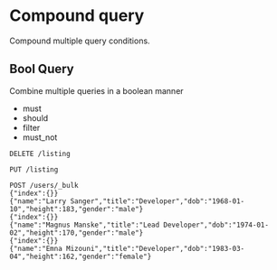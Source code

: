 # Compound query

Compound multiple query conditions.

## Bool Query
Combine multiple queries in a boolean manner
* must
* should 
* filter
* must_not

```text
DELETE /listing

PUT /listing

POST /users/_bulk
{"index":{}}
{"name":"Larry Sanger","title":"Developer","dob":"1968-01-10","height":183,"gender":"male"}
{"index":{}}
{"name":"Magnus Manske","title":"Lead Developer","dob":"1974-01-02","height":170,"gender":"male"}
{"index":{}}
{"name":"Emna Mizouni","title":"Developer","dob":"1983-03-04","height":162,"gender":"female"}
```
